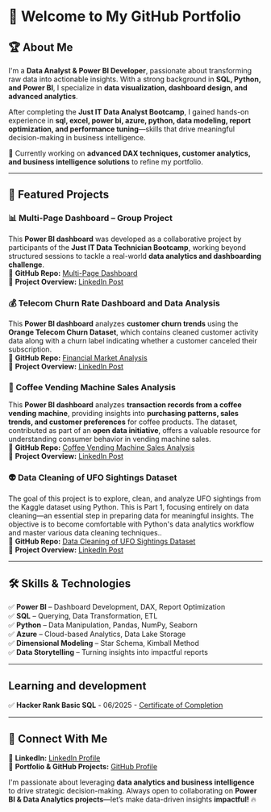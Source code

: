 # 👋 Welcome to My GitHub Portfolio  

## 🏆 About Me  
I'm a **Data Analyst & Power BI Developer**, passionate about transforming raw data into actionable insights. With a strong background in **SQL, Python, and Power BI**, I specialize in **data visualization, dashboard design, and advanced analytics**.  

After completing the **Just IT Data Analyst Bootcamp**, I gained hands-on experience in **sql, excel, power bi, azure, python, data modeling, report optimization, and performance tuning**—skills that drive meaningful decision-making in business intelligence.  

📍 Currently working on **advanced DAX techniques, customer analytics, and business intelligence solutions** to refine my portfolio.  

---

## 🚀 Featured Projects  

### **📊 Multi-Page Dashboard – Group Project**  
This **Power BI dashboard** was developed as a collaborative project by participants of the **Just IT Data Technician Bootcamp**, working beyond structured sessions to tackle a real-world **data analytics and dashboarding challenge**.  
🔗 **GitHub Repo:** [Multi-Page Dashboard](https://github.com/data-aleks/Multi-Page-Dashboard-Group-Project-)  
🔗 **Project Overview:** [LinkedIn Post](https://www.linkedin.com/posts/data-aleks_powerbi-dataanalytics-collaboration-activity-7335969275662204928-mNZn?utm_source=share&utm_medium=member_desktop&rcm=ACoAAFoVicIBeJ3vjyB51wcWrPmVV--yH5Xk308)  

### **💰 Telecom Churn Rate Dashboard and Data Analysis** 
This **Power BI dashboard** analyzes **customer churn trends** using the **Orange Telecom Churn Dataset**, which contains cleaned customer activity data along with a churn label indicating whether a customer canceled their subscription.    
🔗 **GitHub Repo:** [Financial Market Analysis](https://github.com/data-aleks/Telecom_churn_rate)  
🔗 **Project Overview:** [LinkedIn Post](https://www.linkedin.com/posts/data-aleks_powerbi-data-dashboard-activity-7336291499443126273-O714?utm_source=share&utm_medium=member_desktop&rcm=ACoAAFoVicIBeJ3vjyB51wcWrPmVV--yH5Xk308)  


### **📍 Coffee Vending Machine Sales Analysis**  
This **Power BI dashboard** analyzes **transaction records from a coffee vending machine**, providing insights into **purchasing patterns, sales trends, and customer preferences** for coffee products. The dataset, contributed as part of an **open data initiative**, offers a valuable resource for understanding consumer behavior in vending machine sales.   
🔗 **GitHub Repo:** [Coffee Vending Machine Sales Analysis](https://github.com/data-aleks/coffee_machine_sales)  
🔗 **Project Overview:** [LinkedIn Post](https://www.linkedin.com/posts/data-aleks_powerbi-dataanalytics-dashboarddesign-activity-7336879578163875842-5gV0?utm_source=share&utm_medium=member_desktop&rcm=ACoAAFoVicIBeJ3vjyB51wcWrPmVV--yH5Xk308)  

### **👽 Data Cleaning of UFO Sightings Dataset**  
The goal of this project is to explore, clean, and analyze UFO sightings from the Kaggle dataset using Python. This is Part 1, focusing entirely on data cleaning—an essential step in preparing data for meaningful insights. The objective is to become comfortable with Python's data analytics workflow and master various data cleaning techniques..   
🔗 **GitHub Repo:** [Data Cleaning of UFO Sightings Dataset](https://github.com/data-aleks/UFO_Sightings_python)  
🔗 **Project Overview:** [LinkedIn Post](https://www.linkedin.com/feed/update/urn:li:activity:7339242106378407937/)  


---

## 🛠️ Skills & Technologies  
✅ **Power BI** – Dashboard Development, DAX, Report Optimization  
✅ **SQL** – Querying, Data Transformation, ETL  
✅ **Python** – Data Manipulation, Pandas, NumPy, Seaborn  
✅ **Azure** – Cloud-based Analytics, Data Lake Storage  
✅ **Dimensional Modeling** – Star Schema, Kimball Method  
✅ **Data Storytelling** – Turning insights into impactful reports  

---
## Learning and development
✅ **Hacker Rank Basic SQL** - 06/2025 - [Certificate of Completion](https://www.hackerrank.com/certificates/0b0188ef422d) 

---
## 📢 Connect With Me  
🔗 **LinkedIn:** [LinkedIn Profile](https://www.linkedin.com/in/data-aleks/)  
🚀 **Portfolio & GitHub Projects:** [GitHub Profile](https://github.com/data-aleks)  

I'm passionate about leveraging **data analytics and business intelligence** to drive strategic decision-making. Always open to collaborating on **Power BI & Data Analytics projects**—let’s make data-driven insights **impactful!** 🔥  

